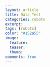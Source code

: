 ```yaml
---
layout: article
title: Data Test
categories: robots
excerpt:
tags: [robots]
color: "#152a55"
image:
  feature:
  teaser:
  thumb:
comments: true
---
```


